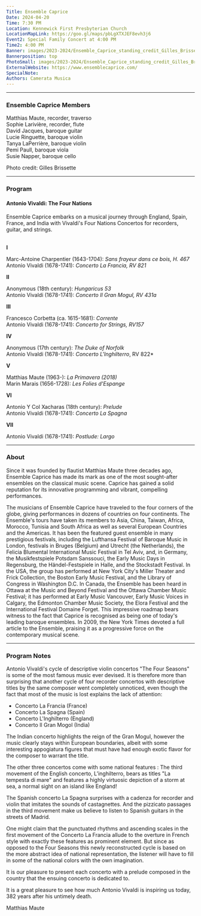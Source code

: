 ```yaml
---
Title: Ensemble Caprice
Date: 2024-04-20
Time: 7:30 PM
Location: Kennewick First Presbyterian Church
LocationMapLink: https://goo.gl/maps/pbLgXTXJEF8evh3j6
Event2: Special Family Concert at 4:00 PM
Time2: 4:00 PM
Banner: images/2023-2024/Ensemble_Caprice_standing_credit_Gilles_Brissette_3x2_1200.jpg
Bannerposition: top
PhotoSmall: images/2023-2024/Ensemble_Caprice_standing_credit_Gilles_Brissette_3x2_400.jpg
ExternalWebsite: https://www.ensemblecaprice.com/
SpecialNote:
Authors: Camerata Musica
---
```


---

### Ensemble Caprice Members

Matthias Maute, recorder, traverso <br/>
Sophie Larivière, recorder, flute <br/>
David Jacques, baroque guitar <br/>
Lucie Ringuette, baroque violin <br/>
Tanya LaPerrière, baroque violin <br/>
Pemi Paull, baroque viola <br/>
Susie Napper, baroque cello <br/>

Photo credit: Gilles Brissette

---

### Program


#### Antonio Vivaldi: The Four Nations


Ensemble Caprice embarks on a musical journey through England, Spain, France, and India with Vivaldi's Four Nations Concertos for recorders, guitar, and strings.  
<br/>


**I**

Marc-Antoine Charpentier (1643-1704):  *Sans frayeur dans ce bois, H. 467* <br/>
Antonio Vivaldi (1678-1741):  *Concerto La Francia, RV 821* <br/>


**II**

Anonymous (18th century):  *Hungaricus 53* <br/>
Antonio Vivaldi (1678-1741):  *Concerto Il Gran Mogul, RV 431a* <br/>


**III**

Francesco Corbetta (ca. 1615-1681):  *Corrente* <br/>
Antonio Vivaldi (1678-1741):  *Concerto for Strings, RV157* <br/>


**IV**

Anonymous (17th century):  *The Duke of Norfolk* <br/>
Antonio Vivaldi (1678-1741):  *Concerto L'Inghilterro*, RV 822* <br/>


**V**

Matthias Maute (1963-):  *La Primavera (2018)* <br/>
Marin Marais (1656-1728):  *Les Folies d'Espange* <br/>


**VI**

Antonio Y Col Xacharas (18th century):  *Prelude* <br/>
Antonio Vivaldi (1678-1741):  *Concerto La Spagna* <br/>


**VII**

Antonio Vivaldi (1678-1741):  *Postlude: Largo* <br/>


---

### About

Since it was founded by flautist Matthias Maute three decades ago, Ensemble Caprice has made its mark as one of the most sought-after ensembles on the classical music scene. Caprice has gained a solid reputation for its innovative programming and vibrant, compelling performances.

The musicians of Ensemble Caprice have traveled to the four corners of the globe, giving performances in dozens of countries on four continents. The Ensemble's tours have taken its members to Asia, China, Taiwan, Africa, Morocco, Tunisia and South Africa as well as several European Countries and the Americas. It has been the featured guest ensemble in many prestigious festivals, including the Lufthansa Festival of Baroque Music in London, festivals in Bruges (Belgium) and Utrecht (the Netherlands), the Felicia Blumental International Music Festival in Tel Aviv, and, in Germany, the Musikfestspiele Potsdam Sanssouci, the Early Music Days in Regensburg, the Händel-Festspiele in Halle, and the Stockstadt Festival. In the USA, the group has performed at New York City's Miller Theater and Frick Collection, the Boston Early Music Festival, and the Library of Congress in Washington D.C. In Canada, the Ensemble has been heard in Ottawa at the Music and Beyond Festival and the Ottawa Chamber Music Festival; it has performed at Early Music Vancouver, Early Music Voices in Calgary, the Edmonton Chamber Music Society, the Elora Festival and the International Festival Domaine Forget. This impressive roadmap bears witness to the fact that Caprice is recognised as being one of today's leading baroque ensembles. In 2009, the New York Times devoted a full article to the Ensemble, praising it as a progressive force on the contemporary musical scene.


---

### Program Notes

Antonio Vivaldi's cycle of descriptive violin concertos "The Four Seasons" is some of the most famous music ever devised. It is therefore more than surprising that another cycle of four recorder concertos with descriptive titles by the same composer went completely unnoticed, even though the fact that most of the music is lost explains the lack of attention:

 - Concerto La Francia (France)
 - Concerto La Spagna (Spain)
 - Concerto L'Inghilterro (England)
 - Concerto Il Gran Mogol (India)


The Indian concerto highlights the reign of the Gran Mogul, however the music clearly stays within European boundaries, albeit with some interesting appogiatura figures that must have had enough exotic flavor for the composer to warrant the title.

The other three concertos come with some national features :
The third movement of the English concerto, L’inghilterro, bears as titles "La tempesta di mare" and features a highly virtuosic depiction of a storm at sea, a normal sight on an island like England!

The Spanish concerto La Spagna surprises with a cadenza for recorder and violin that imitates the sounds of castagnettes. And the pizzicato passages in the third movement make us believe to listen to Spanish guitars in the streets of Madrid.

One might claim that the punctuated rhythms and ascending scales in the first movement of the Concerto La Francia allude to the overture in French style with exactly these features as prominent element. But since as opposed to the Four Seasons this newly reconstructed cycle is based on the more abstract idea of national representation, the listener will have to fill in some of the national colors with the own imagination.

It is our pleasure to present each concerto with a prelude composed in the country that the ensuing concerto is dedicated to.

It is a great pleasure to see how much Antonio Vivaldi is inspiring us today, 382 years after his untimely death.

Matthias Maute


